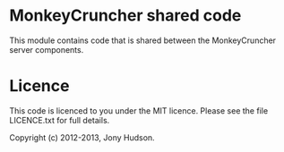 MonkeyCruncher shared code
==========================

This module contains code that is shared between the MonkeyCruncher server components.


Licence
=======

This code is licenced to you under the MIT licence. Please see the file LICENCE.txt for full details.


Copyright (c) 2012-2013, Jony Hudson.